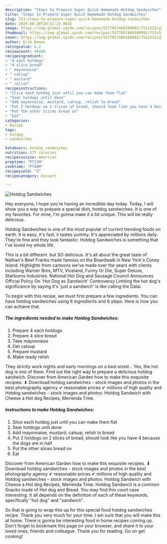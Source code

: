 ```yaml
---
description: "Steps to Prepare Super Quick Homemade Hotdog Sandwiches"
title: "Steps to Prepare Super Quick Homemade Hotdog Sandwiches"
slug: 513-steps-to-prepare-super-quick-homemade-hotdog-sandwiches
date: 2020-08-28T20:52:23.064Z
image: https://img-global.cpcdn.com/recipes/5577057466580992/751x532cq70/hotdog-sandwiches-recipe-main-photo.jpg
thumbnail: https://img-global.cpcdn.com/recipes/5577057466580992/751x532cq70/hotdog-sandwiches-recipe-main-photo.jpg
cover: https://img-global.cpcdn.com/recipes/5577057466580992/751x532cq70/hotdog-sandwiches-recipe-main-photo.jpg
author: Erik Ramos
ratingvalue: 4.2
reviewcount: 49449
recipeingredient:
- "4 each hotdogs"
- "4 slice bread"
- " mayonnaise"
- " catsup"
- " mustard"
- " relish"
recipeinstructions:
- "Slice each hotdog just until you can make them flat"
- "Sear hotdogs until done"
- "Add mayonnaise, mustard, catsup, relish to bread"
- "Put 2 hotdogs on 2 slices of bread, should look like you have 4 because the dogs are in half"
- "Put the other slices bread on"
- "Eat"
categories:
- Recipe
tags:
- hotdog
- sandwiches

katakunci: hotdog sandwiches 
nutrition: 277 calories
recipecuisine: American
preptime: "PT13M"
cooktime: "PT48M"
recipeyield: "3"
recipecategory: Dessert

---
```



![Hotdog Sandwiches](https://img-global.cpcdn.com/recipes/5577057466580992/751x532cq70/hotdog-sandwiches-recipe-main-photo.jpg)

Hey everyone, I hope you're having an incredible day today. Today, I will show you a way to prepare a special dish, hotdog sandwiches. It is one of my favorites. For mine, I'm gonna make it a bit unique. This will be really delicious.

Hotdog Sandwiches is one of the most popular of current trending foods on earth. It is easy, it's fast, it tastes yummy. It's appreciated by millions daily. They're fine and they look fantastic. Hotdog Sandwiches is something that I've loved my whole life.

This is a bit different. but SO delicious. It&#39;s all about the great taste of Nathan&#39;s Beef Franks made famous on the Boardwalk in New York&#39;s Coney Island. Highlights from cartoons we&#39;ve made over the years with clients including Warner Bros, MTV, Viceland, Funny Or Die, Super Deluxe, Starburns Industries. National Hot Dog and Sausage Council Announces Official Policy On &#39;Hot Dog as Sandwich&#39; Controversy Limiting the hot dog&#39;s significance by saying it&#39;s &#39;just a sandwich&#39; is like calling the Dalai.


To begin with this recipe, we must first prepare a few ingredients. You can have hotdog sandwiches using 6 ingredients and 6 steps. Here is how you can achieve that.

<!--inarticleads1-->

##### The ingredients needed to make Hotdog Sandwiches:

1. Prepare 4 each hotdogs
1. Prepare 4 slice bread
1. Take  mayonnaise
1. Get  catsup
1. Prepare  mustard
1. Make ready  relish


They strictly work nights and early mornings on a bed-sized… Yes, the hot dog is one of them. Find out the right way to prepare a delicious hotdog sandwich. Discover from American Garden how to make this exquisite recipies. ⬇ Download hotdog sandwiches - stock images and photos in the best photography agency ✔ reasonable prices ✔ millions of high quality and Hotdog sandwiches - stock images and photos. Hotdog Sandwich with Cheese a Hot dog Recipes, Merienda Time. 

<!--inarticleads2-->

##### Instructions to make Hotdog Sandwiches:

1. Slice each hotdog just until you can make them flat
1. Sear hotdogs until done
1. Add mayonnaise, mustard, catsup, relish to bread
1. Put 2 hotdogs on 2 slices of bread, should look like you have 4 because the dogs are in half
1. Put the other slices bread on
1. Eat


Discover from American Garden how to make this exquisite recipies. ⬇ Download hotdog sandwiches - stock images and photos in the best photography agency ✔ reasonable prices ✔ millions of high quality and Hotdog sandwiches - stock images and photos. Hotdog Sandwich with Cheese a Hot dog Recipes, Merienda Time. Hotdog Sandwich is a common Snacks made of Hot dog and Bread. You may find this court case interesting. It all depends on the definition of each of these keywords, specifically &#34;hot dog&#34; and &#34;sandwich&#34;. 

So that is going to wrap this up for this special food hotdog sandwiches recipe. Thank you very much for your time. I am sure that you will make this at home. There is gonna be interesting food in home recipes coming up. Don't forget to bookmark this page on your browser, and share it to your loved ones, friends and colleague. Thank you for reading. Go on get cooking!
